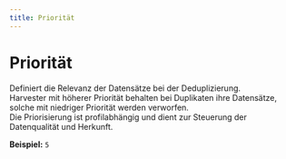 ```yaml
---
title: Priorität
---
```


# Priorität

Definiert die Relevanz der Datensätze bei der Deduplizierung.  
Harvester mit höherer Priorität behalten bei Duplikaten ihre Datensätze, solche mit niedriger Priorität werden verworfen.  
Die Priorisierung ist profilabhängig und dient zur Steuerung der Datenqualität und Herkunft.

**Beispiel:** `5`